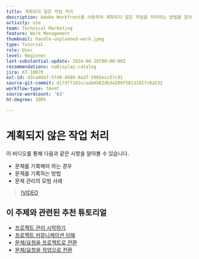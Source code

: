 ```yaml
---
title: 계획되지 않은 작업 처리
description: Adobe Workfront를 사용하여 계획되지 않은 작업을 처리하는 방법을 알아봅니다.
activity: use
team: Technical Marketing
feature: Work Management
thumbnail: handle-unplanned-work.jpeg
type: Tutorial
role: User
level: Beginner
last-substantial-update: 2024-06-26T00:00:00Z
recommendations: noDisplay,catalog
jira: KT-10070
exl-id: 43caddaf-5fd8-4580-9a37-59b5ecc57c91
source-git-commit: d17df7162ccaab6b62db34209f50131927c0a532
workflow-type: tm+mt
source-wordcount: '63'
ht-degree: 100%

---
```


# 계획되지 않은 작업 처리

이 비디오를 통해 다음과 같은 사항을 알아볼 수 있습니다.

* 문제를 기록해야 하는 경우
* 문제를 기록하는 방법
* 문제 관리의 모범 사례

>[!VIDEO](https://video.tv.adobe.com/v/3419488/?quality=12&learn=on&enablevpops)

## 이 주제와 관련된 추천 튜토리얼

* [프로젝트 관리 시작하기](/help/manage-work/projects/getting-started-manage-a-project.md)
* [프로젝트 커뮤니케이션 이해](/help/manage-work/projects/understand-project-communication.md)
* [문제/요청을 프로젝트로 전환](/help/manage-work/issues-requests/create-a-project-from-a-request.md)
* [문제/요청을 작업으로 전환](/help/manage-work/issues-requests/convert-issues-to-other-work-items.md)
